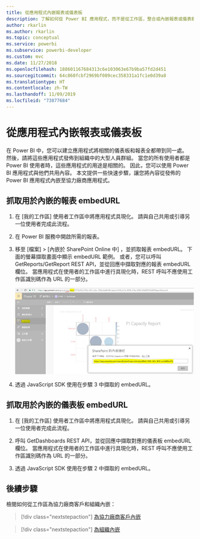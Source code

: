 ```yaml
---
title: 從應用程式內嵌報表或儀表板
description: 了解如何從 Power BI 應用程式，而不是從工作區，整合或內嵌報表或儀表板。
author: rkarlin
ms.author: rkarlin
ms.topic: conceptual
ms.service: powerbi
ms.subservice: powerbi-developer
ms.custom: mvc
ms.date: 11/27/2018
ms.openlocfilehash: 188601167684313c6e103063e67b9ba57fd2d451
ms.sourcegitcommit: 64c860fcbf2969bf089cec358331a1fc1e0d39a8
ms.translationtype: HT
ms.contentlocale: zh-TW
ms.lasthandoff: 11/09/2019
ms.locfileid: "73877684"
---
```

# <a name="embed-reports-or-dashboards-from-apps"></a>從應用程式內嵌報表或儀表板

在 Power BI 中，您可以建立應用程式將相關的儀表板和報表全都帶到同一處。 然後，請將這些應用程式發佈到組織中的大型人員群組。 當您的所有使用者都是 Power BI 使用者時，這些應用程式的用途是相關的。 因此，您可以使用 Power BI 應用程式與他們共用內容。 本文提供一些快速步驟，讓您將內容從發佈的 Power BI 應用程式內嵌至協力廠商應用程式。

## <a name="grab-a-report-embedurl-for-embedding"></a>抓取用於內嵌的報表 embedURL

1. 在 [我的工作區]  使用者工作區中將應用程式具現化。 請與自己共用或引導另一位使用者完成此流程。

2. 在 Power BI 服務中開啟所需的報表。

3. 移至 [檔案]   > [內嵌於 SharePoint Online 中]  ，並抓取報表 embedURL。 下面的螢幕擷取畫面中顯示 embedURL 範例。 或者，您可以呼叫 GetReports/GetReport REST API，並從回應中擷取對應的報表 embedURL 欄位。 當應用程式在使用者的工作區中進行具現化時，REST 呼叫不應使用工作區識別碼作為 URL 的一部分。

    ![從應用程式內嵌](media/embed-from-apps/embed-from-app.png)

4. 透過 JavaScript SDK 使用在步驟 3 中擷取的 embedURL。

## <a name="grab-a-dashboard-embedurl-for-embedding"></a>抓取用於內嵌的儀表板 embedURL

1. 在 [我的工作區]  使用者工作區中將應用程式具現化。 請與自己共用或引導另一位使用者完成此流程。

2. 呼叫 GetDashboards REST API，並從回應中擷取對應的儀表板 embedURL 欄位。 當應用程式在使用者的工作區中進行具現化時，REST 呼叫不應使用工作區識別碼作為 URL 的一部分。

3. 透過 JavaScript SDK 使用在步驟 2 中擷取的 embedURL。

## <a name="next-steps"></a>後續步驟

檢閱如何從工作區為協力廠商客戶和組織內嵌：

> [!div class="nextstepaction"]
>[為協力廠商客戶內嵌](embed-sample-for-customers.md)

> [!div class="nextstepaction"]
>[為組織內嵌](embed-sample-for-your-organization.md)
